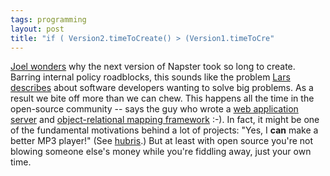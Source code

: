 ```yaml
---
tags: programming
layout: post
title: "if ( Version2.timeToCreate() > (Version1.timeToCre"
---
```




<a href="http://www.joelonsoftware.com/news/20020903.html">Joel wonders</a> why the next version of Napster took so long to create. Barring internal policy roadblocks, this sounds like the problem <a href="http://www.pinds.com/software/solving-problems">Lars describes</a> about software developers wanting to solve big problems. As a result we bite off more than we can chew. This happens all the time in the open-source community -- says the guy who wrote a <a href="http://search.cpan.org/author/CWINTERS/OpenInteract-1.50/">web application server</a> and <a href="http://search.cpan.org/author/CWINTERS/SPOPS-0.68/">object-relational mapping framework</a> :-). In fact, it might be one of the fundamental motivations behind a lot of projects: "Yes, I <b>can</b> make a better MP3 player!" (See <a href="http://www.technomanifestos.net/index.pl?Perl">hubris</a>.) But at least with open source you're not blowing someone else's money while you're fiddling away, just your own time.


